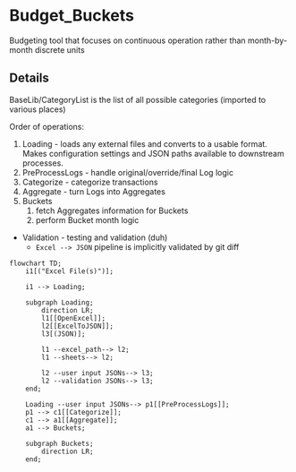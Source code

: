 # Budget_Buckets
Budgeting tool that focuses on continuous operation rather than month-by-month discrete units


## Details
BaseLib/CategoryList is the list of all possible categories (imported to various places)

Order of operations:
1. Loading - loads any external files and converts to a usable format. Makes configuration settings and JSON paths available to downstream processes.
2. PreProcessLogs - handle original/override/final Log logic
3. Categorize - categorize transactions
4. Aggregate - turn Logs into Aggregates
5. Buckets
    1. fetch Aggregates information for Buckets
    2. perform Bucket month logic


- Validation - testing and validation (duh)
    - `Excel --> JSON` pipeline is implicitly validated by git diff

```mermaid
flowchart TD;
    i1[("Excel File(s)")];

    i1 --> Loading;
    
    subgraph Loading;
        direction LR;
        l1[[OpenExcel]];
        l2[[ExcelToJSON]];
        l3[(JSON)];

        l1 --excel_path--> l2;
        l1 --sheets--> l2;
        
        l2 --user input JSONs--> l3;
        l2 --validation JSONs--> l3;
    end;

    Loading --user input JSONs--> p1[[PreProcessLogs]];
    p1 --> c1[[Categorize]];
    c1 --> a1[[Aggregate]];
    a1 --> Buckets;

    subgraph Buckets;
        direction LR;
    end;
```
